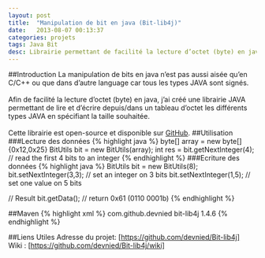 ```yaml
---
layout: post
title:  "Manipulation de bit en java (Bit-lib4j)"
date:   2013-08-07 00:13:37
categories: projets
tags: Java Bit
desc: Librairie permettant de facilité la lecture d’octet (byte) en java, j’ai créé une librairie JAVA permettant de lire et d’écrire depuis/dans un tableau d’octet les différents types JAVA en spécifiant la taille souhaitée.
---
```


##Introduction
La manipulation de bits en java n’est pas aussi aisée qu’en C/C++ ou que dans d’autre language car tous les types JAVA sont signés.<br/><br/>
Afin de facilité la lecture d’octet (byte) en java, j’ai créé une librairie JAVA permettant de lire et d’écrire depuis/dans un tableau d’octet les différents types JAVA en spécifiant la taille souhaitée.<br/><br/>
Cette librairie est open-source et disponible sur [GitHub].
##Utilisation
###Lecture des données
{% highlight java %}
byte[] array = new byte[]{0x12,0x25}
BitUtils bit = new BitUtils(array);
int res = bit.getNextInteger(4); // read the first 4 bits to an integer
{% endhighlight %}
###Ecriture des données
{% highlight java %}
BitUtils bit = new BitUtils(8);
bit.setNextInteger(3,3); // set an integer on 3 bits
bit.setNextInteger(1,5); // set one value on 5 bits
 
// Result
bit.getData();      // return 0x61  (0110 0001b)
{% endhighlight %}

##Maven
{% highlight xml %}
<dependency>
  <groupId>com.github.devnied</groupId>
  <artifactId>bit-lib4j</artifactId>
  <version>1.4.6</version>
</dependency>
{% endhighlight %}

##Liens Utiles
Adresse du projet: [https://github.com/devnied/Bit-lib4j]<br/>
Wiki : [https://github.com/devnied/Bit-lib4j/wiki]

[GitHub]: https://github.com/devnied/Bit-lib4j "Page du projet sur GitHub"
[https://github.com/devnied/Bit-lib4j]: https://github.com/devnied/Bit-lib4j "Page du projet sur GitHub"
[https://github.com/devnied/Bit-lib4j/wiki]: https://github.com/devnied/Bit-lib4j/wiki "Wiki du projet"
